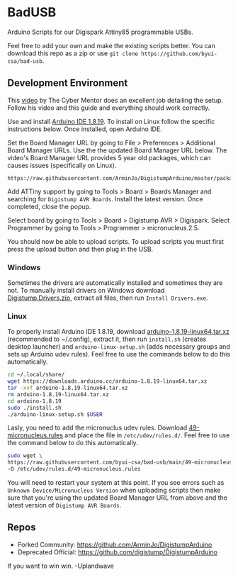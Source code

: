 # BadUSB

Arduino Scripts for our Digispark Attiny85 programmable USBs. 

Feel free to add your own and make the existing scripts better. You can download this repo as a zip or use `git clone https://github.com/byui-csa/bad-usb`. 

## Development Environment

This [video](https://www.youtube.com/watch?v=uH-4btjE56E) by The Cyber Mentor does an excellent job detailing the setup. Follow his video and this guide and everything should work correctly.

Use and install [Arduino IDE 1.8.19](https://www.arduino.cc/en/software#legacy-ide-18x). To install on Linux follow the specific instructions below. Once installed, open Arduino IDE.

Set the Board Manager URL by going to File > Preferences > Additional Board Manager URLs. Use the the updated Board Manager URL below. The video's Board Manager URL provides 5 year old packages, which can causes issues (specifically on Linux).

```
https://raw.githubusercontent.com/ArminJo/DigistumpArduino/master/package_digistump_index.json
```

Add ATTiny support by going to Tools > Board > Boards Manager and searching for `Digistump AVR Boards`. Install the latest version. Once completed, close the popup.

Select board by going to Tools > Board > Digistump AVR > Digispark. Select Programmer by going to Tools > Programmer > micronucleus.2.5. 

You should now be able to upload scripts. To upload scripts you must first press the upload button and then plug in the USB.

### Windows

Sometimes the drivers are automatically installed and sometimes they are not. To manually install drivers on Windows download [Digistump.Drivers.zip](https://github.com/digistump/DigistumpArduino/releases/download/1.6.7/Digistump.Drivers.zip), extract all files, then run `Install Drivers.exe`. 

### Linux

To properly install Arduino IDE 1.8.19, download [arduino-1.8.19-linux64.tar.xz](https://downloads.arduino.cc/arduino-1.8.19-linux64.tar.xz) (recommended to ~/.config), extract it, then run `install.sh` (creates desktop launcher) and `arduino-linux-setup.sh` (adds necessary groups and sets up Arduino udev rules). Feel free to use the commands below to do this automatically.

```bash
cd ~/.local/share/
wget https://downloads.arduino.cc/arduino-1.8.19-linux64.tar.xz
tar -xvf arduino-1.8.19-linux64.tar.xz
rm arduino-1.8.19-linux64.tar.xz
cd arduino-1.8.19
sudo ./install.sh
./arduino-linux-setup.sh $USER
```

Lasly, you need to add the micronuclus udev rules. Download [49-micronucleus.rules](https://github.com/byui-csa/bad-usb/blob/main/49-micronucleus.rules) and place the file in `/etc/udev/rules.d/`. Feel free to use the command below to do this automatically.

```bash
sudo wget \
https://raw.githubusercontent.com/byui-csa/bad-usb/main/49-micronucleus.rules \
-O /etc/udev/rules.d/49-micronucleus.rules
```

You will need to restart your system at this point. If you see errors such as `Unknown Device/Micronucleus Version` when uploading scripts then make sure that you're using the updated Board Manager URL from above and the latest version of `Digistump AVR Boards`.

## Repos

- Forked Community: https://github.com/ArminJo/DigistumpArduino
- Deprecated Official: https://github.com/digistump/DigistumpArduino

If you want to win win. -Uplandwave
